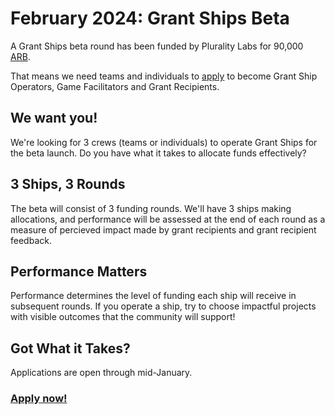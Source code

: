 # February 2024: Grant Ships Beta

A Grant Ships beta round has been funded by Plurality Labs for 90,000 [ARB](https://www.coinbase.com/price/arbitrum).

That means we need teams and individuals to [apply](https://forms.grantships.fun/) to become Grant Ship Operators, Game Facilitators and Grant Recipients.

## We want you!

We're looking for 3 crews (teams or individuals) to operate Grant Ships for the beta launch. Do you have what it takes to allocate funds effectively?

## 3 Ships, 3 Rounds

The beta will consist of 3 funding rounds. We'll have 3 ships making allocations, and performance will be assessed at the end of each round as a measure of percieved impact made by grant recipients and grant recipient feedback.

## Performance Matters

Performance determines the level of funding each ship will receive in subsequent rounds. If you operate a ship, try to choose impactful projects with visible outcomes that the community will support!

## Got What it Takes?

Applications are open through mid-January.

### [Apply now!](https://forms.grantships.fun/)

